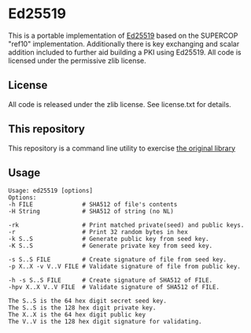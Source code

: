 Ed25519
=======

This is a portable implementation of [Ed25519](http://ed25519.cr.yp.to/) based
on the SUPERCOP "ref10" implementation. Additionally there is key exchanging
and scalar addition included to further aid building a PKI using Ed25519. All
code is licensed under the permissive zlib license.

License
-------
All code is released under the zlib license. See license.txt for details.

This repository
---------------
This repository is a command line utility to exercise [the original library](https://github.com/rdebath/ed25519/blob/devl/readme.md)


Usage
-----

    Usage: ed25519 [options]
    Options:
	-h FILE              # SHA512 of file's contents
	-H String            # SHA512 of string (no NL)
      
	-rk                  # Print matched private(seed) and public keys.
	-r                   # Print 32 random bytes in hex
	-k S..S              # Generate public key from seed key.
	-K S..S              # Generate private key from seed key.

	-s S..S FILE         # Create signature of file from seed key.
	-p X..X -v V..V FILE # Validate signature of file from public key.

	-h -s S..S FILE      # Create signature of SHA512 of FILE.
	-hpv X..X V..V FILE  # Validate signature of SHA512 of FILE.
     
    The S..S is the 64 hex digit secret seed key.
    The S..S is the 128 hex digit private key.
    The X..X is the 64 hex digit public key
    The V..V is the 128 hex digit signature for validating.
